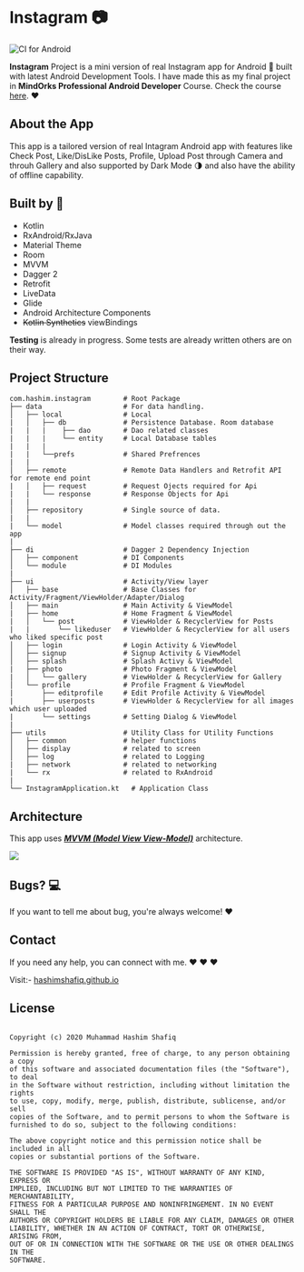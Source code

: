 # Instagram :camera:

![CI for Android](https://github.com/hashimshafiq/Instagram/workflows/CI%20for%20Android/badge.svg)


**Instagram** Project is a mini version of real Instagram app for Android 📱 built with latest Android Development Tools. I have made this as my final project in **MindOrks Professional Android Developer** Course. Check the course [here](https://bootcamp.mindorks.com/). :heart:

## About the App
This app is a tailored version of real Intagram Android app with features like Check Post, Like/DisLike Posts, Profile, Upload Post through Camera and throuh Gallery and also supported by Dark Mode 🌗 and also have the ability of offline capability.

## Built by :hammer:
* Kotlin
* RxAndroid/RxJava
* Material Theme
* Room
* MVVM
* Dagger 2
* Retrofit
* LiveData
* Glide
* Android Architecture Components
* ~~Kotlin Synthetics~~ viewBindings


**Testing** is already in progress. Some tests are already written others are on their way.

## Project Structure

    com.hashim.instagram        # Root Package
    ├── data                    # For data handling.
    │   ├── local               # Local 
    |   │   ├── db              # Persistence Database. Room database
    |   |   |    ├── dao        # Dao related classes
    |   |   |    └── entity     # Local Database tables
    |   |   |
    |   |   └──prefs            # Shared Prefrences
    |   |   
    │   ├── remote              # Remote Data Handlers and Retrofit API for remote end point     
    |   │   ├── request         # Request Ojects required for Api
    |   |   └── response        # Response Objects for Api
    |   |
    │   ├── repository          # Single source of data.
    |   |
    |   └── model               # Model classes required through out the app
    |
    ├── di                      # Dagger 2 Dependency Injection             
    │   ├── component           # DI Components       
    │   └── module              # DI Modules
    |
    ├── ui                      # Activity/View layer
    │   ├── base                # Base Classes for Activity/Fragment/ViewHolder/Adapter/Dialog
    │   ├── main                # Main Activity & ViewModel   
    |   ├── home                # Home Fragment & ViewModel
    |   │   └── post            # ViewHolder & RecyclerView for Posts
    |   |       └── likeduser   # ViewHolder & RecyclerView for all users who liked specific post                     
    │   ├── login               # Login Activity & ViewModel
    │   ├── signup              # Signup Activity & ViewModel
    │   ├── splash              # Splash Activy & ViewModel
    |   ├── photo               # Photo Fragment & ViewModel
    |   │   └── gallery         # ViewHolder & RecyclerView for Gallery
    │   └── profile             # Profile Fragment & ViewModel     
    |       ├── editprofile     # Edit Profile Activity & ViewModel
    |       ├── userposts       # ViewHolder & RecyclerView for all images which user uploaded
    |       └── settings        # Setting Dialog & ViewModel
    |
    ├── utils                   # Utility Class for Utility Functions
    │   ├── common              # helper functions
    │   ├── display             # related to screen
    │   ├── log                 # related to Logging
    |   ├── network             # related to networking
    |   └── rx                  # related to RxAndroid
    |
    └── InstagramApplication.kt   # Application Class
    
## Architecture
This app uses [***MVVM (Model View View-Model)***](https://developer.android.com/jetpack/docs/guide#recommended-app-arch) architecture.

![](https://developer.android.com/topic/libraries/architecture/images/final-architecture.png)


## Bugs? :computer:
If you want to tell me about bug, you're always welcome! :heart:

## Contact
If you need any help, you can connect with me. :heart: :heart: :heart:

Visit:- [hashimshafiq.github.io](https://hashimshafiq.github.io/)
    
## License
```MIT License

Copyright (c) 2020 Muhammad Hashim Shafiq

Permission is hereby granted, free of charge, to any person obtaining a copy
of this software and associated documentation files (the "Software"), to deal
in the Software without restriction, including without limitation the rights
to use, copy, modify, merge, publish, distribute, sublicense, and/or sell
copies of the Software, and to permit persons to whom the Software is
furnished to do so, subject to the following conditions:

The above copyright notice and this permission notice shall be included in all
copies or substantial portions of the Software.

THE SOFTWARE IS PROVIDED "AS IS", WITHOUT WARRANTY OF ANY KIND, EXPRESS OR
IMPLIED, INCLUDING BUT NOT LIMITED TO THE WARRANTIES OF MERCHANTABILITY,
FITNESS FOR A PARTICULAR PURPOSE AND NONINFRINGEMENT. IN NO EVENT SHALL THE
AUTHORS OR COPYRIGHT HOLDERS BE LIABLE FOR ANY CLAIM, DAMAGES OR OTHER
LIABILITY, WHETHER IN AN ACTION OF CONTRACT, TORT OR OTHERWISE, ARISING FROM,
OUT OF OR IN CONNECTION WITH THE SOFTWARE OR THE USE OR OTHER DEALINGS IN THE
SOFTWARE.

```

